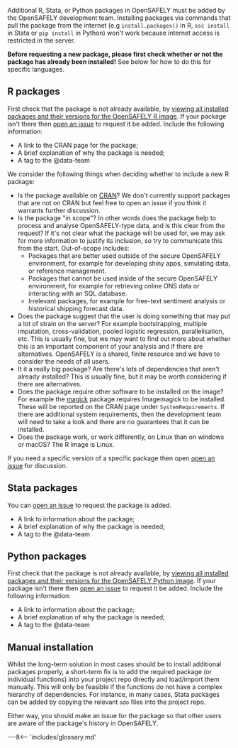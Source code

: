 Additional R, Stata, or Python packages in OpenSAFELY must be added by the OpenSAFELY development team.
Installing packages via commands that pull the package from the internet (e.g `install.packages()` in R, `ssc install` in Stata or `pip install` in Python) won't work because internet access is restricted in the server.

**Before requesting a new package, please first check whether or not the package has already been installed!** See below for how to do this for specific languages.

## R packages

First check that the package is not already available, by [viewing all installed packages and their versions for the
OpenSAFELY R image](https://github.com/opensafely-core/r-docker/blob/master/packages.csv). If your package isn't there then [open an
issue](https://github.com/opensafely-core/r-docker/issues) to request it be added. Include the following information:

* A link to the CRAN page for the package;
* A brief explanation of why the package is needed;
* A tag to the @data-team

We consider the following things when deciding whether to include a new R package:

* Is the package available on [CRAN](https://cran.r-project.org/)? We don't currently support packages that are not on CRAN but feel free to open an issue if you think it warrants further discussion.
* Is the package "in scope"? In other words does the package help to process and analyse OpenSAFELY-type data, and is this clear from the request? If it's not clear what the package will be used for, we may ask for more information to justify its inclusion, so try to communicate this from the start. Out-of-scope includes:
    * Packages that are better used outside of the secure OpenSAFELY environment, for example for developing shiny apps, simulating data, or reference management.
    * Packages that cannot be used inside of the secure OpenSAFELY environment, for example for retrieving online ONS data or interacting with an SQL database.
    * Irrelevant packages, for example for free-text sentiment analysis or historical shipping forecast data.
* Does the package suggest that the user is doing something that may put a lot of strain on the server? For example bootstrapping, multiple imputation, cross-validation, pooled logistic regression, parallelisation, etc. This is usually fine, but we may want to find out more about whether this is an important component of your analysis and if there are alternatives. OpenSAFELY is a shared, finite resource and we have to consider the needs of all users.
* It it a really big package? Are there's lots of dependencies that aren't already installed? This is usually fine, but it may be worth considering if there are alternatives.
* Does the package require other software to be installed on the image? For example the [magick](https://cran.r-project.org/package=magick) package requires Imagemagick to be installed. These will be reported on the CRAN page under `SystemRequirements`. If there are additional system requirements, then the development team will need to take a look and there are no guarantees that it can be installed.
* Does the package work, or work differently, on Linux than on windows or macOS? The R image is Linux.

If you need a specific version of a specific package then open [open an
issue](https://github.com/opensafely-core/r-docker/issues) for discussion.

## Stata packages

You can [open an
issue](https://github.com/opensafely-core/stata-docker/issues) to request the package is added.

* A link to information about the package;
* A brief explanation of why the package is needed;
* A tag to the @data-team

## Python packages

First check that the package is not already available, by [viewing all installed packages and their versions for the OpenSAFELY Python image](https://github.com/opensafely-core/python-docker/blob/main/requirements.in). If your package isn't there then [open an
issue](https://github.com/opensafely-core/python-docker/issues) to request it be added. Include the following information:

* A link to information about the package;
* A brief explanation of why the package is needed;
* A tag to the @data-team

## Manual installation

Whilst the long-term solution in most cases should be to install additional packages properly, a short-term fix is to add the required package (or individual functions) into your project repo directly and load/import them manually.
This will only be feasible if the functions do not have a complex hierarchy of dependencies.
For instance, in many cases, Stata packages can be added by copying the relevant `ado` files into the project repo.

Either way, you should make an issue for the package so that other users are aware of the package's history in OpenSAFELY.



---8<-- 'includes/glossary.md'
